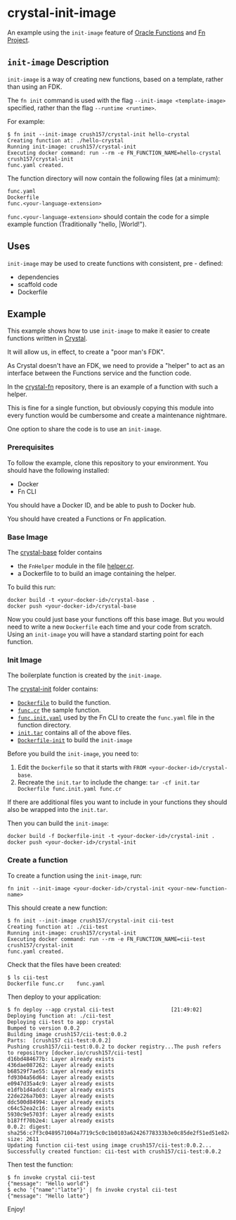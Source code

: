 # crystal-init-image
An example using the `init-image` feature of [Oracle Functions](https://www.oracle.com/cloud-native/functions/) and [Fn Project](fnproject.io).

## `init-image` Description
`init-image` is a way of creating new functions, based on a template, rather than using an FDK.

The `fn init` command is used with the flag `--init-image <template-image>` specified, rather than the flag `--runtime <runtime>`.

For example:
```
$ fn init --init-image crush157/crystal-init hello-crystal
Creating function at: ./hello-crystal
Running init-image: crush157/crystal-init
Executing docker command: run --rm -e FN_FUNCTION_NAME=hello-crystal crush157/crystal-init
func.yaml created.
```

The function directory will now contain the following files (at a minimum):
```
func.yaml
Dockerfile
func.<your-language-extension>
```

`func.<your-language-extension>` should contain the code for a simple example function (Traditionally "hello, <name>|World!").
  
## Uses
`init-image` may be used to create functions with consistent, pre - defined:
- dependencies
- scaffold code
- Dockerfile

## Example
This example shows how to use `init-image` to make it easier to create functions written in [Crystal](http://crystal-lang.org).

It will allow us, in effect, to create a "poor man's FDK".

As Crystal doesn't have an FDK, we need to provide a "helper" to act as an interface between the Functions service and the function code.

In the [crystal-fn](https://github.com/crush-157/crystal-fn) repository, there is an example of a function with such a helper.

This is fine for a single function, but obviously copying this module into every function would be cumbersome and create a maintenance nightmare.

One option to share the code is to use an `init-image`.

### Prerequisites
To follow the example, clone this repository to your environment.
You should have the following installed:
- Docker
- Fn CLI

You should have a Docker ID, and be able to push to Docker hub.

You should have created a Functions or Fn application.

### Base Image
The [crystal-base](./crystal-base) folder contains
- the `FnHelper` module in the file [helper.cr](./crystal-base/helper.cr).
- a Dockerfile to to build an image containing the helper.

To build this run:
```
docker build -t <your-docker-id>/crystal-base .
docker push <your-docker-id>/crystal-base
```

Now you could just base your functions off this base image.
But you would need to write a new `Dockerfile` each time and your code from scratch.
Using an `init-image` you will have a standard starting point for each function.

### Init Image
The boilerplate function is created by the `init-image`.

The [crystal-init](./crystal-init) folder contains:
- [`Dockerfile`](./crystal-init/Dockerfile) to build the function.
- [`func.cr`](./crystal-init/func.cr) the sample function.
- [`func.init.yaml`](./crystal-init/func.init.yaml) used by the Fn CLI to create the `func.yaml` file in the function directory.
- [`init.tar`](./crystal-init/init.tar) contains all of the above files.
- [`Dockerfile-init`](./crystal-init/Dockerfile-init) to build the `init-image`

Before you build the `init-image`, you need to:
1. Edit the `Dockerfile` so that it starts with `FROM <your-docker-id>/crystal-base`.
2. Recreate the `init.tar` to include the change: `tar -cf init.tar Dockerfile func.init.yaml func.cr`

If there are additional files you want to include in your functions they should also be wrapped into the `init.tar`.

Then you can build the `init-image`:

```
docker build -f Dockerfile-init -t <your-docker-id>/crystal-init .
docker push <your-docker-id>/crystal-init
```

### Create a function
To create a function using the `init-image`, run:

`fn init --init-image <your-docker-id>/crystal-init <your-new-function-name>`

This should create a new function:

```
$ fn init --init-image crush157/crystal-init cii-test
Creating function at: ./cii-test
Running init-image: crush157/crystal-init
Executing docker command: run --rm -e FN_FUNCTION_NAME=cii-test crush157/crystal-init
func.yaml created.
```
Check that the files have been created:

```
$ ls cii-test
Dockerfile func.cr    func.yaml
```

Then deploy to your application:

```
$ fn deploy --app crystal cii-test                  [21:49:02]
Deploying function at: ./cii-test
Deploying cii-test to app: crystal
Bumped to version 0.0.2
Building image crush157/cii-test:0.0.2 
Parts:  [crush157 cii-test:0.0.2]
Pushing crush157/cii-test:0.0.2 to docker registry...The push refers to repository [docker.io/crush157/cii-test]
d16bd484677b: Layer already exists 
436dae087262: Layer already exists 
b68529f7ae55: Layer already exists 
fd9304a56d64: Layer already exists 
e0947d35a4c9: Layer already exists 
e1dfb1d4adcd: Layer already exists 
22de226a7b03: Layer already exists 
ddc500d84994: Layer already exists 
c64c52ea2c16: Layer already exists 
5930c9e5703f: Layer already exists 
b187ff70b2e4: Layer already exists 
0.0.2: digest: sha256:c7f3c0489571004a7719c5c0c1b0103a62426778333b3e0c85de2f51ed51e82c size: 2611
Updating function cii-test using image crush157/cii-test:0.0.2...
Successfully created function: cii-test with crush157/cii-test:0.0.2
```

Then test the function:

```
$ fn invoke crystal cii-test
{"message": "Hello world"}
$ echo '{"name":"latte"}' | fn invoke crystal cii-test
{"message": "Hello latte"}
```

Enjoy!
